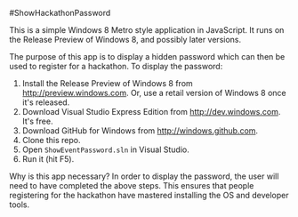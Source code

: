 #ShowHackathonPassword

This is a simple Windows 8 Metro style application in JavaScript.  It runs on the Release Preview of Windows 8, and possibly later versions.

The purpose of this app is to display a hidden password which can then be used to register for a hackathon.  To display
the password:

1. Install the Release Preview of Windows 8 from http://preview.windows.com.  Or, use a retail version of Windows 8 once it's released.
2. Download Visual Studio Express Edition from http://dev.windows.com.  It's free.
3. Download GitHub for Windows from http://windows.github.com.
4. Clone this repo.
5. Open `ShowEventPassword.sln` in Visual Studio.
6. Run it (hit F5).

Why is this app necessary?  In order to display the password, the user will need to have completed the above steps.
This ensures that people registering for the hackathon have mastered installing the OS and developer tools.